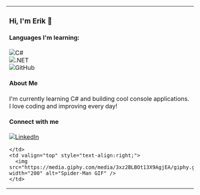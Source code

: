 <table>
  <tr>
    <td valign="top" style="padding-right: 20px;">

### Hi, I'm Erik 👋

#### Languages I'm learning:

![C#](https://img.shields.io/badge/C%23-239120?style=for-the-badge&logo=c-sharp&logoColor=white)  
![.NET](https://img.shields.io/badge/.NET-512BD4?style=for-the-badge&logo=dotnet&logoColor=white)  
![GitHub](https://img.shields.io/badge/GitHub-181717?style=for-the-badge&logo=github&logoColor=white)

#### About Me

I'm currently learning C# and building cool console applications.  
I love coding and improving every day!

#### Connect with me

[![LinkedIn](https://img.shields.io/badge/LinkedIn-0077B5?style=for-the-badge&logo=linkedin&logoColor=white)](https://www.linkedin.com/in/erik-jonsson-b16680368/)

    </td>
    <td valign="top" style="text-align:right;">
      <img src="https://media.giphy.com/media/3xz2BLBOt13X9AgjEA/giphy.gif" width="200" alt="Spider-Man GIF" />
    </td>
  </tr>
</table>
